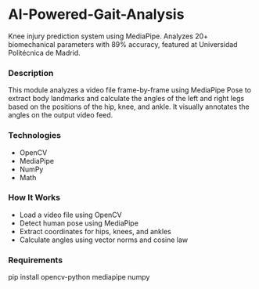 # AI-Powered-Gait-Analysis
Knee injury prediction system using MediaPipe. Analyzes 20+ biomechanical parameters with 89% accuracy, featured at Universidad Politécnica de Madrid.

### Description
This module analyzes a video file frame-by-frame using MediaPipe Pose to extract body landmarks and calculate the angles of the left and right legs based on the positions of the hip, knee, and ankle. It visually annotates the angles on the output video feed.

### Technologies
- OpenCV
- MediaPipe
- NumPy
- Math
### How It Works
- Load a video file using OpenCV
- Detect human pose using MediaPipe
- Extract coordinates for hips, knees, and ankles
- Calculate angles using vector norms and cosine law

### Requirements
pip install opencv-python mediapipe numpy
